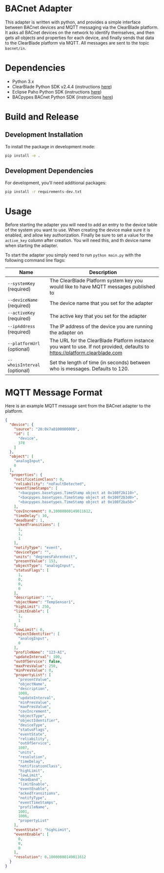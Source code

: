 # BACnet Adapter
This adapter is written with python, and provides a simple interface between BACnet devices and MQTT messaging via the ClearBlade platform. It asks all BACnet devices on the network to identify themselves, and then gets all objects and properties for each device, and finally sends that data to the ClearBlade platform via MQTT. All messages are sent to the topic `bacnet/in`.

# Dependencies
- Python 3.x
- ClearBlade Python SDK v2.4.4 (instructions [here](https://github.com/ClearBlade/ClearBlade-Python-SDK/))
- Eclipse Paho Python SDK (instructions [here](https://eclipse.org/paho/clients/python/))
- BACpypes BACnet Python SDK (instructions [here](http://bacpypes.readthedocs.io/en/latest/?badge=latest))

# Build and Release
## Development Installation
To install the package in development mode:
```bash
pip install -e .
```

## Development Dependencies
For development, you'll need additional packages:
```bash
pip install -r requirements-dev.txt
```

# Usage
Before starting the adapter you will need to add an entry to the device table of the system you want to use. When creating the device make sure it is enabled, and allow key authorization. Finally be sure to set a value for the `active_key` column after creation. You will need this, and th device name when starting the adapter.

To start the adapter you simply need to run `python main.py` with the following command line flags:

|Name|Description|
|---|---|
|`--systemKey` (required)|The ClearBlade Platform system key you would like to have MQTT messages published to|
|`--deviceName` (required)|The device name that you set for the adapter|
|`--activeKey` (required)|The active key that you set for the adapter|
|`--ipAddress` (required)|The IP address of the device you are running the adapter on|
|`--platformUrl` (optional)|The URL for the ClearBlade Platform instance you want to use. If not provided, defaults to https://platform.clearblade.com|
|`--whoisInterval` (optional)|Set the length of time (in seconds) between who is messages. Defaults to 120.

# MQTT Message Format
Here is an example MQTT message sent from the BACnet adapter to the platform.

```json
{
  "device": {
    "source": "20:0x7a0100000000",
    "id": [
      "device",
      378
    ]
  },
  "object": [
    "analogInput",
    0
  ],
  "properties": {
    "notificationClass": 0,
    "reliability": "noFaultDetected",
    "eventTimeStamps": [
      "<bacpypes.basetypes.TimeStamp object at 0x108f2b110>",
      "<bacpypes.basetypes.TimeStamp object at 0x108f2b3d0>",
      "<bacpypes.basetypes.TimeStamp object at 0x108f2ba50>"
    ],
    "covIncrement": 0.10000000149011612,
    "timeDelay": 10,
    "deadband": 1,
    "ackedTransitions": [
      1,
      1,
      1
    ],
    "notifyType": "event",
    "deviceType": "",
    "units": "degreesFahrenheit",
    "presentValue": 153,
    "objectType": "analogInput",
    "statusFlags": [
      1,
      0,
      0,
      0
    ],
    "description": "",
    "objectName": "TempSensor1",
    "highLimit": 250,
    "limitEnable": [
      1,
      1
    ],
    "lowLimit": 0,
    "objectIdentifier": [
      "analogInput",
      0
    ],
    "profileName": "123-AI",
    "updateInterval": 100,
    "outOfService": false,
    "maxPresValue": 250,
    "minPresValue": 0,
    "propertyList": [
      "presentValue",
      "objectName",
      "description",
      1008,
      "updateInterval",
      "minPresValue",
      "maxPresValue",
      "covIncrement",
      "objectType",
      "objectIdentifier",
      "deviceType",
      "statusFlags",
      "eventState",
      "reliability",
      "outOfService",
      1007,
      "units",
      "resolution",
      "timeDelay",
      "notificationClass",
      "highLimit",
      "lowLimit",
      "deadband",
      "limitEnable",
      "eventEnable",
      "ackedTransitions",
      "notifyType",
      "eventTimeStamps",
      "profileName",
      1001,
      1006,
      "propertyList"
    ],
    "eventState": "highLimit",
    "eventEnable": [
      0,
      0,
      0
    ],
    "resolution": 0.10000000149011612
  }
}
```
